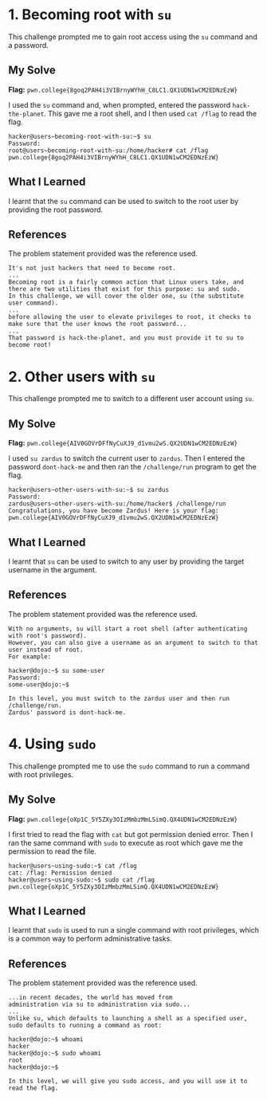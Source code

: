 # 1. Becoming root with `su`

This challenge prompted me to gain root access using the `su` command and a password.

## My Solve

**Flag:** `pwn.college{8goq2PAH4i3VIBrnyWYhH_C8LC1.QX1UDN1wCM2EDNzEzW}`

I used the `su` command and, when prompted, entered the password `hack-the-planet`. This gave me a root shell, and I then used `cat /flag` to read the flag.

```
hacker@users~becoming-root-with-su:~$ su
Password:
root@users~becoming-root-with-su:/home/hacker# cat /flag
pwn.college{8goq2PAH4i3VIBrnyWYhH_C8LC1.QX1UDN1wCM2EDNzEzW}
```

## What I Learned

I learnt that the `su` command can be used to switch to the root user by providing the root password.

## References

The problem statement provided was the reference used.

```
It's not just hackers that need to become root.
...
Becoming root is a fairly common action that Linux users take, and there are two utilities that exist for this purpose: su and sudo.
In this challenge, we will cover the older one, su (the substitute user command).
...
before allowing the user to elevate privileges to root, it checks to make sure that the user knows the root password...
...
That password is hack-the-planet, and you must provide it to su to become root!
```

# 2. Other users with `su`
This challenge prompted me to switch to a different user account using `su`.

## My Solve

**Flag:** `pwn.college{AIV0GOVrDFfNyCuXJ9_d1vmu2wS.QX2UDN1wCM2EDNzEzW}`

I used `su zardus` to switch the current user to `zardus`. Then I entered the password `dont-hack-me` and then ran the `/challenge/run` program to get the flag.

```
hacker@users~other-users-with-su:~$ su zardus
Password: 
zardus@users~other-users-with-su:/home/hacker$ /challenge/run
Congratulations, you have become Zardus! Here is your flag:
pwn.college{AIV0GOVrDFfNyCuXJ9_d1vmu2wS.QX2UDN1wCM2EDNzEzW}
```

## What I Learned

I learnt that `su` can be used to switch to any user by providing the target username in the argument.

## References

The problem statement provided was the reference used.

```
With no arguments, su will start a root shell (after authenticating with root's password).
However, you can also give a username as an argument to switch to that user instead of root.
For example:

hacker@dojo:~$ su some-user
Password: 
some-user@dojo:~$

In this level, you must switch to the zardus user and then run /challenge/run.
Zardus' password is dont-hack-me.
```
# 4. Using `sudo`

This challenge prompted me to use the `sudo` command to run a command with root privileges.
## My Solve

**Flag:** `pwn.college{oXp1C_5Y5ZXy3OIzMmbzMmLSimQ.QX4UDN1wCM2EDNzEzW}`

I first tried to read the flag with `cat` but got permission denied error. Then I ran the same command with `sudo` to execute as root which gave me the permission to read the file.

```
hacker@users~using-sudo:~$ cat /flag
cat: /flag: Permission denied
hacker@users~using-sudo:~$ sudo cat /flag
pwn.college{oXp1C_5Y5ZXy3OIzMmbzMmLSimQ.QX4UDN1wCM2EDNzEzW}
```

## What I Learned

I learnt that `sudo` is used to run a single command with root privileges, which is a common way to perform administrative tasks.

## References

The problem statement provided was the reference used.

```
...in recent decades, the world has moved from 
administration via su to administration via sudo...
...
Unlike su, which defaults to launching a shell as a specified user, sudo defaults to running a command as root:

hacker@dojo:~$ whoami
hacker
hacker@dojo:~$ sudo whoami
root
hacker@dojo:~$

In this level, we will give you sudo access, and you will use it to read the flag.
```
